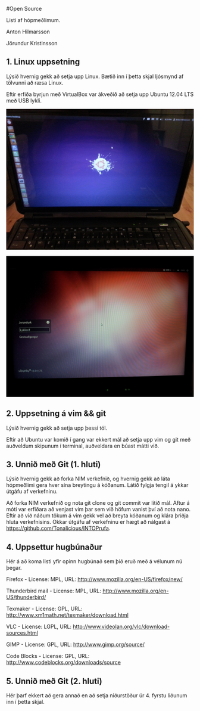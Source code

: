 #Open Source

Listi af hópmeðlimum.

Anton Hilmarsson

Jörundur Kristinsson

## 1. Linux uppsetning

Lýsið hvernig gekk að setja upp Linux. Bætið inn í þetta skjal ljósmynd af tölvunni að ræsa Linux.

Eftir erfiða byrjun með VirtualBox var ákveðið að setja upp Ubuntu 12.04 LTS með USB lykli.

![alt tag](https://github.com/Tonalicious/INTOmarkdown/blob/master/anton.jpg?raw=true)

![alt tag](https://github.com/Tonalicious/INTOmarkdown/blob/master/jori.jpg?raw=true)

## 2. Uppsetning á vim && git

Lýsið hvernig gekk að setja upp þessi tól.

Eftir að Ubuntu var komið í gang var ekkert mál að setja upp vim og git með auðveldum skipunum í terminal, auðveldara en búast mátti við. 

## 3. Unnið með Git (1. hluti)

Lýsið hvernig gekk að forka NIM verkefnið, og hvernig gekk að láta hópmeðlimi gera hver sína breytingu á kóðanum. Látið fylgja tengil á ykkar útgáfu af verkefninu.

Að forka NIM verkefnið og nota git clone og git commit var lítið mál. Aftur á móti var erfiðara að venjast vim þar sem við höfum vanist því að nota nano. Eftir að við náðum tökum á vim gekk vel að breyta kóðanum og klára þriðja hluta verkefnisins. Okkar útgáfu af verkefninu er hægt að nálgast á https://github.com/Tonalicious/INTOPrufa.
 
## 4. Uppsettur hugbúnaður

Hér á að koma listi yfir opinn hugbúnað sem þið eruð með á vélunum nú þegar.

Firefox - License: MPL, URL: http://www.mozilla.org/en-US/firefox/new/

Thunderbird mail - License: MPL, URL: http://www.mozilla.org/en-US/thunderbird/

Texmaker - License: GPL, URL: http://www.xm1math.net/texmaker/download.html

VLC - License: LGPL, URL: http://www.videolan.org/vlc/download-sources.html 

GIMP - License: GPL, URL: http://www.gimp.org/source/

Code Blocks - License: GPL, URL: http://www.codeblocks.org/downloads/source

## 5. Unnið með Git (2. hluti)

Hér þarf ekkert að gera annað en að setja niðurstöður úr 4. fyrstu liðunum inn í þetta skjal.
